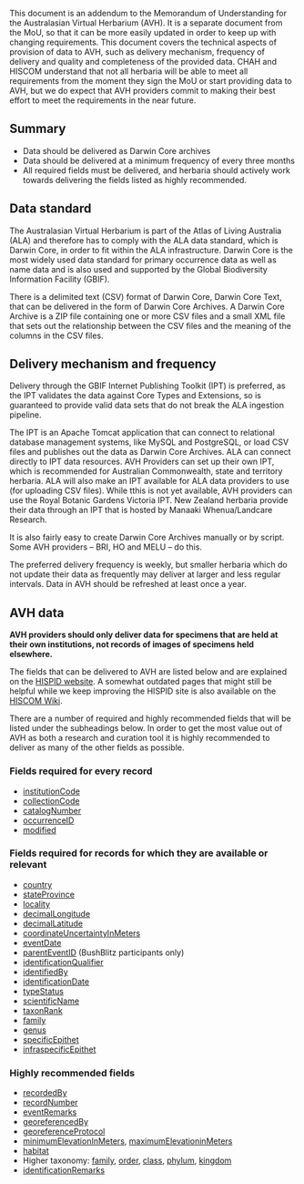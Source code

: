 This document is an addendum to the Memorandum of Understanding for the Australasian Virtual Herbarium (AVH). It is a separate document from the MoU, so that it can be more easily updated in order to keep up with changing requirements. This document covers the technical aspects of provision of data to AVH, such as delivery mechanism, frequency of delivery and quality and completeness of the provided data. CHAH and HISCOM understand that not all herbaria will be able to meet all requirements from the moment they sign the MoU or start providing data to AVH, but we do expect that AVH providers commit to making their best effort to meet the requirements in the near future.

## Summary

* Data should be delivered as Darwin Core archives
* Data should be delivered at a minimum frequency of every three months
* All required fields must be delivered, and herbaria should actively work 
  towards delivering the fields listed as highly recommended.

## Data standard

The Australasian Virtual Herbarium is part of the Atlas of Living Australia (ALA) and therefore has to comply with the ALA data standard, which is Darwin Core, in order to fit within the ALA infrastructure. Darwin Core is the most widely used data standard for primary occurrence data as well as name data and is also used and supported by the Global Biodiversity Information Facility (GBIF).

There is a delimited text (CSV) format of Darwin Core, Darwin Core Text, that can be delivered in the form of Darwin Core Archives. A Darwin Core Archive is a ZIP file containing one or more CSV files and a small XML file that sets out the relationship between the CSV files and the meaning of the columns in the CSV files.

## Delivery mechanism and frequency

Delivery through the GBIF Internet Publishing Toolkit (IPT) is preferred, as the 
IPT validates the data against Core Types and Extensions, so is guaranteed to 
provide valid data sets that do not break the ALA ingestion pipeline.

The IPT is an Apache Tomcat application that can connect to relational database 
management systems, like MySQL and PostgreSQL, or load CSV files and publishes 
out the data as Darwin Core Archives. ALA can connect directly to IPT data 
resources. AVH Providers can set up their own IPT, which is recommended for 
Australian Commonwealth, state and territory herbaria. ALA will also make an IPT 
available for ALA data providers to use (for uploading CSV files). While tthis 
is not yet available, AVH providers can use the Royal Botanic Gardens Victoria 
IPT. New Zealand herbaria provide their data through an IPT that is hosted by 
Manaaki Whenua/Landcare Research.

It is also fairly easy to create Darwin Core Archives manually or by script. 
Some AVH providers – BRI, HO and MELU – do this.

The preferred delivery frequency is weekly, but smaller herbaria which do not 
update their data as frequently may deliver at larger and less regular intervals. 
Data in AVH should be refreshed at least once a year.

## AVH data

**AVH providers should only deliver data for specimens that are held at their own institutions, not records of images of specimens held elsewhere.**

The fields that can be delivered to AVH are listed below and are explained on 
the [HISPID website](https://hiscom.github.io/hispid/terms/). A somewhat 
outdated pages that might still be helpful while we keep improving the HISPID 
site is also available on the [HISCOM Wiki](https://hiscom.rbg.vic.gov.au/wiki/AVH_data).

There are a number of required and highly recommended fields that will be listed under the subheadings below. In order to get the most value out of AVH as both a research and curation tool it is highly recommended to deliver as many of the other fields as possible.

### Fields required for every record

* [institutionCode](https://hiscom.github.io/hispid/terms/#institutionCode)
* [collectionCode](https://hiscom.github.io/hispid/terms/#institutionCode)
* [catalogNumber](https://hiscom.github.io/hispid/terms/#catalogNumber)
* [occurrenceID](https://hiscom.github.io/hispid/terms/#occurrenceID)
* [modified](https://hiscom.github.io/hispid/terms/#modified)

### Fields required for records for which they are available or relevant

* [country](https://hiscom.github.io/hispid/terms/#country)
* [stateProvince](https://hiscom.github.io/hispid/terms/#stateProvince)
* [locality](https://hiscom.github.io/hispid/terms/#locality)
* [decimalLongitude](https://hiscom.github.io/hispid/terms/#decimalLongitude)
* [decimalLatitude](https://hiscom.github.io/hispid/terms/#decimalLatitude)
* [coordinateUncertaintyInMeters](https://hiscom.github.io/hispid/terms/#coordinateUncertaintyInMeters)
* [eventDate](https://hiscom.github.io/hispid/terms/#eventDate)
* [parentEventID](http://hiscom.rbg.vic.gov.au/hispid/terms/bushBlitzExpedition) (BushBlitz participants only)
* [identificationQualifier](https://hiscom.github.io/hispid/terms/#identificationQualifier)
* [identifiedBy](https://hiscom.github.io/hispid/terms/#identifiedBy)
* [identificationDate](https://hiscom.github.io/hispid/terms/#identificationDate)
* [typeStatus](https://hiscom.github.io/hispid/terms/#typeStatus)
* [scientificName](https://hiscom.github.io/hispid/terms/#scientificName)
* [taxonRank](https://hiscom.github.io/hispid/terms/#taxonRank)
* [family](https://hiscom.github.io/hispid/terms/#family)
* [genus](https://hiscom.github.io/hispid/terms/#genus)
* [specificEpithet](https://hiscom.github.io/hispid/terms/#specificEpithet)
* [infraspecificEpithet](https://hiscom.github.io/hispid/terms/#infraspecificEpithet)

### Highly recommended fields

* [recordedBy](https://hiscom.github.io/hispid/terms/#recordedBy)
* [recordNumber](https://hiscom.github.io/hispid/terms/#recordNumber)
* [eventRemarks](https://hiscom.github.io/hispid/terms/#eventRemarks)
* [georeferencedBy](https://hiscom.github.io/hispid/terms/#georeferencedBy)
* [georeferenceProtocol](https://hiscom.github.io/hispid/terms/#georeferenceProtocol)
* [minimumElevationInMeters](https://hiscom.github.io/hispid/terms/#minimumElevationInMeters),&nbsp;[maximumElevationinMeters](https://hiscom.github.io/hispid/terms/#maximumElevationInMeters)
* [habitat](https://hiscom.github.io/hispid/terms/#habitat)
* Higher taxonomy:&nbsp;[family](https://hiscom.github.io/hispid/terms/#family),&nbsp;[order](https://hiscom.github.io/hispid/terms/#order),&nbsp;[class](https://hiscom.github.io/hispid/terms/#class),&nbsp;[phylum](https://hiscom.github.io/hispid/terms/#phylum),&nbsp;[kingdom](https://hiscom.github.io/hispid/terms/#kingdom)
* [identificationRemarks](https://hiscom.github.io/hispid/terms/#identificationRemarks)
